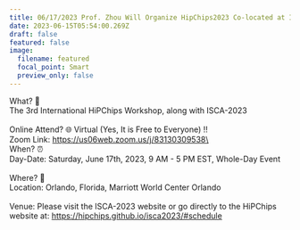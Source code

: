 ```yaml
---
title: 06/17/2023 Prof. Zhou Will Organize HipChips2023 Co-located at ISCA2023
date: 2023-06-15T05:54:00.269Z
draft: false
featured: false
image:
  filename: featured
  focal_point: Smart
  preview_only: false
---
```

What? 🎉\
The 3rd International HiPChips Workshop, along with ISCA-2023\
\
Online Attend? 🌐 Virtual (Yes, It is Free to Everyone) !!\
Zoom Link: [](https://lnkd.in/gjfuATqH)https://us06web.zoom.us/j/83130309538\
\
When? ⏰\
Day-Date: Saturday, June 17th, 2023, 9 AM - 5 PM EST, Whole-Day Event\
\
Where? 📍\
Location: Orlando, Florida, Marriott World Center Orlando\
\
Venue: Please visit the ISCA-2023 website or go directly to the HiPChips website at: [](https://lnkd.in/gum2ceni)https://hipchips.github.io/isca2023/#schedule
